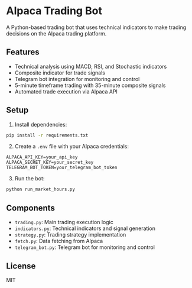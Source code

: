 # Alpaca Trading Bot

A Python-based trading bot that uses technical indicators to make trading decisions on the Alpaca trading platform.

## Features

- Technical analysis using MACD, RSI, and Stochastic indicators
- Composite indicator for trade signals
- Telegram bot integration for monitoring and control
- 5-minute timeframe trading with 35-minute composite signals
- Automated trade execution via Alpaca API

## Setup

1. Install dependencies:
```bash
pip install -r requirements.txt
```

2. Create a `.env` file with your Alpaca credentials:
```
ALPACA_API_KEY=your_api_key
ALPACA_SECRET_KEY=your_secret_key
TELEGRAM_BOT_TOKEN=your_telegram_bot_token
```

3. Run the bot:
```bash
python run_market_hours.py
```

## Components

- `trading.py`: Main trading execution logic
- `indicators.py`: Technical indicators and signal generation
- `strategy.py`: Trading strategy implementation
- `fetch.py`: Data fetching from Alpaca
- `telegram_bot.py`: Telegram bot for monitoring and control

## License

MIT

